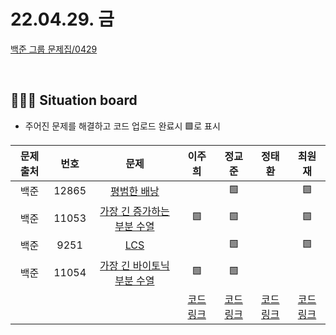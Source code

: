 # 22.04.29. 금

[백준 그룹 문제집/0429](https://www.acmicpc.net/group/workbook/view/13701/44752)

</br>

## 🧑🏽‍💻 Situation board
- 주어진 문제를 해결하고 코드 업로드 완료시 🟩로 표시

| 문제 출처   | 번호       | 문제      | 이주희  | 정교준  | 정태환  | 최원재  |
| :--------: | :--------: | :--------: | :--------: | :-------: | :-------: |  :-------: |
|백준|12865|[평범한 배낭](https://www.acmicpc.net/problem/12865)                 |    |  🟩 |    | 🟩 |
|백준|11053|[가장 긴 증가하는 부분 수열](https://www.acmicpc.net/problem/11053)   |  🟩  |  🟩 |    | 🟩 |
|백준|9251|[LCS](https://www.acmicpc.net/problem/9251)                          |    |  🟩 |    | 🟩 |
|백준|11054|[가장 긴 바이토닉 부분 수열](https://www.acmicpc.net/problem/11054)   | 🟩   |  🟩 |    |     |
||||  [코드링크](이주희/README.md) | [코드링크](정교준/README.md) | [코드링크](정태환/README.md) | [코드링크](최원재/README.md) |
